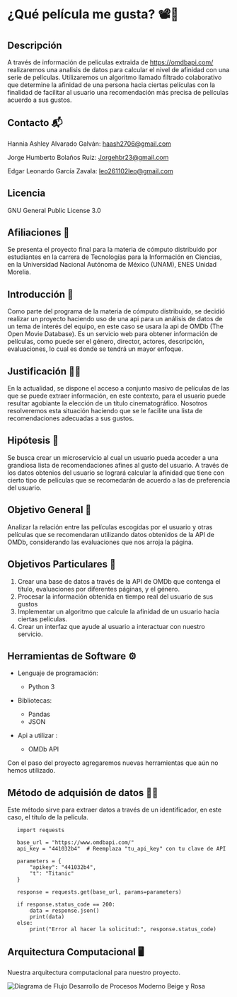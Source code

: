 # ¿Qué película me gusta? 📽️🍿

## Descripción

A través de información de peliculas extraida de https://omdbapi.com/ realizaremos una analisis de datos para calcular el nivel de afinidad con una serie de películas. Utilizaremos un algoritmo llamado filtrado colaborativo que determine la afinidad de una persona hacia ciertas películas con la finalidad de facilitar al usuario una recomendación más precisa de películas acuerdo a sus gustos.

## Contacto 📬

Hannia Ashley Alvarado Galván: haash2706@gmail.com

Jorge Humberto Bolaños Ruiz: Jorgehbr23@gmail.com

Edgar Leonardo García Zavala: leo261102leo@gmail.com

## Licencia 

 GNU General Public License 3.0
## Afiliaciones 👥

Se presenta el proyecto final para la materia de cómputo distribuido por estudiantes en la carrera de Tecnologías para la Información en Ciencias, en la Universidad Nacional Autónoma de México (UNAM), ENES Unidad Morelia. 

## Introducción 🎈

Como parte del programa de la materia de cómputo distribuido, se decidió realizar un proyecto haciendo uso de una api para un análisis de datos de un tema de interés del equipo, en este caso se usara la api de OMDb (The Open Movie Database). Es un servicio web para obtener información de películas, como puede ser el género, director, actores, descripción, evaluaciones, lo cual es donde se tendrá un mayor enfoque.


## Justificación 👩‍⚖️

En la actualidad, se dispone el acceso a conjunto masivo de películas de las que se puede extraer información, en este contexto, para el usuario puede resultar agobiante la elección de un título cinematográfico. Nosotros resolveremos esta situación haciendo que se le facilite una lista de recomendaciones adecuadas a sus gustos.

## Hipótesis 🦛

Se busca crear un microservicio al cual un usuario pueda acceder a una grandiosa lista de recomendaciones afines al gusto del usuario.
A través de los datos obtenios del usuario se logrará calcular la afinidad que tiene con cierto tipo de películas que se recomedarán de acuerdo a las de preferencia del usuario.  


## Objetivo General 🎯

Analizar la relación entre las películas escogidas por el usuario y otras películas que se recomendaran utilizando datos obtenidos de la API de OMDb, considerando las evaluaciones que nos arroja la página. 

## Objetivos Particulares 🎯

1. Crear una base de datos a través de la API de OMDb que contenga el título, evaluaciones por diferentes páginas, y el género.
2. Procesar la información obtenida en tiempo real del usuario de sus gustos
3. Implementar un algoritmo que calcule la afinidad de un usuario hacia ciertas películas.
4. Crear un interfaz que ayude al usuario a interactuar con nuestro servicio.


## Herramientas de Software ⚙️

- Lenguaje de programación:
  - Python 3
  
- Bibliotecas:
  - Pandas
  - JSON

- Api a utilizar : 
  - OMDb API

Con el paso del proyecto agregaremos nuevas herramientas que aún no hemos utilizado. 

## Método de adquisión de datos 🧑‍💻

Este método sirve para extraer datos a través de un identificador, en este caso, el título de la película.
       
       import requests
       
       base_url = "https://www.omdbapi.com/"
       api_key = "441032b4"  # Reemplaza "tu_api_key" con tu clave de API
       
       parameters = {
           "apikey": "441032b4",
           "t": "Titanic"
       }
       
       response = requests.get(base_url, params=parameters)
       
       if response.status_code == 200:
           data = response.json()
           print(data)
       else:
           print("Error al hacer la solicitud:", response.status_code)

## Arquitectura Computacional 🖥️

Nuestra arquitectura computacional para nuestro proyecto.

![Diagrama de Flujo Desarrollo de Procesos Moderno Beige y Rosa ](https://github.com/Hannia2706/Proyecto-computo-en-la-nube/assets/124711181/366a0312-781d-4726-970a-360432181cee)

